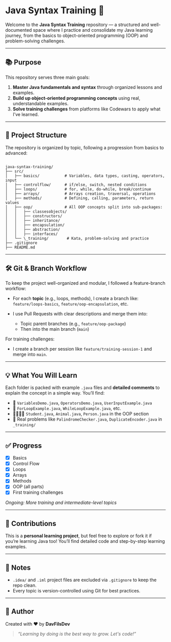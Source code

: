 # Java Syntax Training 🚀

Welcome to the **Java Syntax Training** repository — a structured and well-documented space where I practice and consolidate my Java learning journey, from the basics to object-oriented programming (OOP) and problem-solving challenges.

---

## 📚 Purpose

This repository serves three main goals:

1. **Master Java fundamentals and syntax** through organized lessons and examples.
2. **Build up object-oriented programming concepts** using real, understandable examples.
3. **Solve training challenges** from platforms like Codewars to apply what I’ve learned.

---

## 📁 Project Structure

The repository is organized by topic, following a progression from basics to advanced:

```

java-syntax-training/
├── src/
│   ├── basics/           # Variables, data types, casting, operators, input
│   ├── controlflow/      # if/else, switch, nested conditions
│   ├── loops/            # for, while, do-while, break/continue
│   ├── arrays/           # Arrays creation, traversal, operations
│   ├── methods/          # Defining, calling, parameters, return values
│   ├── oop/              # All OOP concepts split into sub-packages:
│   │   ├── classesobjects/
│   │   ├── constructors/
│   │   ├── inheritance/
│   │   ├── encapsulation/
│   │   ├── abstraction/
│   │   ├── interfaces/
│   └── \_training/        # Kata, problem-solving and practice
├── .gitignore
├── README.md

```

---

## 🛠️ Git & Branch Workflow

To keep the project well-organized and modular, I followed a feature-branch workflow:

- For each **topic** (e.g., loops, methods), I create a branch like:  
  `feature/loops-basics`, `feature/oop-encapsulation`, etc.

- I use Pull Requests with clear descriptions and merge them into:
  - Topic parent branches (e.g., `feature/oop-package`)
  - Then into the main branch (`main`)

For training challenges:
- I create a branch per session like `feature/training-session-1` and merge into `main`.

---

## 💡 What You Will Learn

Each folder is packed with example `.java` files and **detailed comments** to explain the concept in a simple way. You’ll find:

- 📌 `VariablesDemo.java`, `OperatorsDemo.java`, `UserInputExample.java`
- 🔁 `ForLoopExample.java`, `WhileLoopExample.java`, etc.
- 👨‍👩‍👧‍👦 `Student.java`, `Animal.java`, `Person.java` in the OOP section
- 🤔 Real problems like `PalindromeChecker.java`, `DuplicateEncoder.java` in `_training/`

---

## ✅ Progress

- [x] Basics
- [x] Control Flow
- [x] Loops
- [x] Arrays
- [x] Methods
- [x] OOP (all parts)
- [x] First training challenges

_Ongoing: More training and intermediate-level topics_

---

## 🤝 Contributions

This is a **personal learning project**, but feel free to explore or fork it if you’re learning Java too! You’ll find detailed code and step-by-step learning examples.

---

## 📌 Notes

- `.idea/` and `.iml` project files are excluded via `.gitignore` to keep the repo clean.
- Every topic is version-controlled using Git for best practices.

---

## 👋 Author

Created with ❤️ by **DavFilsDev**

> _“Learning by doing is the best way to grow. Let's code!”_
